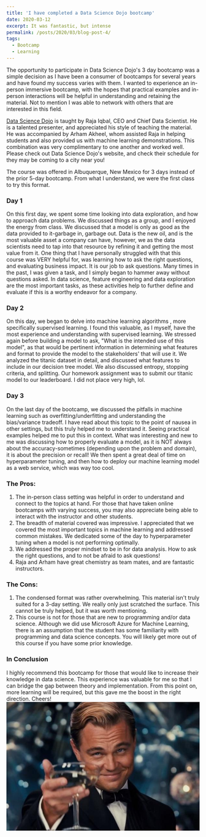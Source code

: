 ```yaml
---
title: 'I have completed a Data Science Dojo bootcamp'
date: 2020-03-12
excerpt: It was fantastic, but intense
permalink: /posts/2020/03/blog-post-4/
tags:
  - Bootcamp
  - Learning
---
```



The opportunity to participate in Data Science Dojo's 3 day bootcamp was a simple decision as I have been a consumer of bootcamps for several years and have found my success varies with them. 
I wanted to experience an in-person immersive bootcamp, with the hopes that practical examples and in-person interactions will be helpful in understanding and retaining the material. Not to mention I was able to network with others that are interested in this field. 

[Data Science Dojo]( https://datasciencedojo.com/)
is taught by Raja Iqbal, CEO and Chief Data Scientist. He is a talented presenter, and appreciated his style of teaching the material. He was accompanied by Arham Akheel, whom assisted Raja in helping students and also provided us with machine learning demonstrations. This combination was very complimentary to one another and worked well. Please check out Data Science Dojo's website, and check their schedule for they may be coming to a city near you! 

The course was offered in Albuquerque, New Mexico for 3 days instead of the prior 5-day bootcamp. From what I understand, we were the first class to try this format. 
### Day 1
On this first day, we spent some time looking into data exploration, and how to approach data problems. We discussed things as a group, and I enjoyed the energy from class. We discussed that a model is only as good as the data provided to it-garbage in, garbage out. Data is the new oil, and is the most valuable asset a company can have, however, we as the data scientists need to tap into that resource by refining it and getting the most value from it. One thing that I have personally struggled with that this course was VERY helpful for, was learning how to ask the right questions, and evaluating business impact. It is our job to ask questions. Many times in the past, I was given a task, and I simply began to hammer away without questions asked. In data science, feature engineering and data exploration are the most important tasks, as these activities help to further define and evaluate if this is a worthy endeavor for a company. 
### Day 2
On this day, we began to delve into machine learning algorithms , more specifically supervised learning. I found this valuable, as I myself, have the most experience and understanding with supervised learning. We stressed again before building a model to ask, "What is the intended use of this model", as that would be pertinent information in determining what features and format to provide the model to the stakeholders' that will use it. We analyzed the titanic dataset in detail, and discussed what features to include in our decision tree model. We also discussed entropy, stopping criteria, and splitting. Our homework assignment was to submit our titanic model to our leaderboard. I did not place very high, lol. 
### Day 3
On the last day of the bootcamp, we discussed the pitfalls in machine learning such as overfitting/underfitting and understanding the bias/variance tradeoff. I have read about this topic to the point of nausea in other settings, but this truly helped me to understand it. Seeing practical examples helped me to put this in context. What was interesting and new to me was discussing how to properly evaluate a model, as it is NOT always about the accuracy-sometimes (depending upon the problem and domain), it is about the precision or recall! We then spent a great deal of time on hyperparameter tuning, and then how to deploy our machine learning model as a web service, which was way too cool. 
### The Pros:
1. The in-person class setting was helpful in order to understand and connect to the topics at hand. For those that have taken online bootcamps with varying success, you may also appreciate being able to interact with the instructor and other students. 
2. The breadth of material covered was impressive. I appreciated that we covered the most important topics in machine learning and addressed common mistakes. We dedicated some of the day to hyperparameter tuning when a model is not performing optimally. 
3. We addressed the proper mindset to be in for data analysis. How to ask the right questions, and to not be afraid to ask questions!
4. Raja and Arham have great chemistry as team mates, and are fantastic instructors. 
### The Cons: 
1. The condensed format was rather overwhelming. This material isn't truly suited for a 3-day setting. We really only just scratched the surface. This cannot be truly helped, but it was worth mentioning.
2. This course is not for those that are new to programming and/or data science. Although we did use Microsoft Azure for Machine Learning, there is an assumption that the student has some familiarity with programming and data science concepts. You will likely get more out of this course if you have some prior knowledge. 
### In Conclusion
I highly recommend this bootcamp for those that would like to increase their knowledge in data science. This experience was valuable for me so that I can bridge the gap between theory and implementation. From this point on, more learning will be required, but this gave me the boost in the right direction. Cheers!
<img src='/images/Cheers.jpg'>

